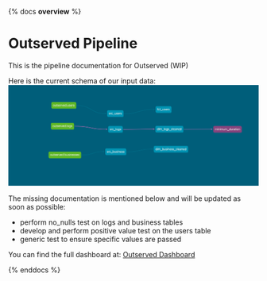 {% docs __overview__ %}
# Outserved Pipeline

This is the pipeline documentation for Outserved (WIP)

Here is the current schema of our input data:
![Input Schema](assets/Input_Schema.png)

The missing documentation is mentioned below and will be updated as soon as possible:

- perform no_nulls test on logs and business tables 
- develop and perform positive value test on the users table
- generic test to ensure specific values are passed


You can find the full dashboard at: [Outserved Dashboard](https://c322cb83.us2a.app.preset.io/superset/dashboard/p/2pnd3vMbgqD/)

{% enddocs %}
